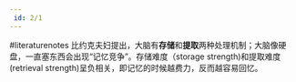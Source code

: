 ```yaml
---
 id: 2/1
---
```


#literaturenotes 
比约克夫妇提出，大脑有**存储**和**提取**两种处理机制；大脑像硬盘，一直塞东西会出现“记忆竞争”。存储难度（storage strength)和提取难度(retrieval strength)呈负相关，即记忆的时候越费力，反而越容易回忆。
